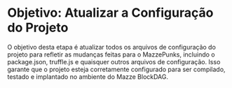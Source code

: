 # Objetivo: Atualizar a Configuração do Projeto

O objetivo desta etapa é atualizar todos os arquivos de configuração do projeto para refletir as mudanças feitas para o MazzePunks, incluindo o package.json, truffle.js e quaisquer outros arquivos de configuração. Isso garante que o projeto esteja corretamente configurado para ser compilado, testado e implantado no ambiente do Mazze BlockDAG. 